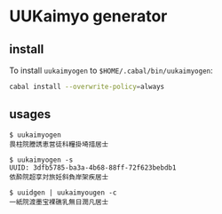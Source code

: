 # UUKaimyo generator

## install

To install `uukaimyogen` to `$HOME/.cabal/bin/uukaimyogen`:

```bash
cabal install --overwrite-policy=always
```

## usages

```
$ uukaimyogen
畏柱院謄誘恵営徒科糧掛埼措居士

$ uukaimyogen -s
UUID: 3dfb5785-ba3a-4b68-88ff-72f623bebdb1
依酔院超享対旅妊斜負岸架疾居士

$ uuidgen | uukaimyougen -c
一紙院渡墨宝裸礁乳無日潤凡居士
```
